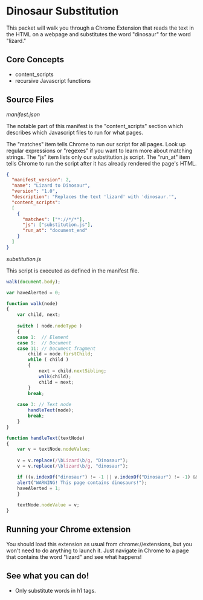# Dinosaur Substitution

This packet will walk you through a Chrome Extension that reads the text in the HTML on a webpage and substitutes the word "dinosaur" for the word "lizard."

## Core Concepts

  * content_scripts
  * recursive Javascript functions

## Source Files

*manifest.json*

The notable part of this manifest is the "content_scripts" section which describes which Javascript files to run for what pages.

The "matches" item tells Chrome to run our script for all pages. Look up regular expressions or "regexes" if you want to learn more about matching strings.
The "js" item lists only our substitution.js script.
The "run_at" item tells Chrome to run the script after it has already rendered the page's HTML.

```json
{
  "manifest_version": 2,
  "name": "Lizard to Dinosaur",
  "version": "1.0",
  "description": "Replaces the text 'lizard' with 'dinosaur.'",
  "content_scripts": 
  [
    {
      "matches": ["*://*/*"],
      "js": ["substitution.js"],
      "run_at": "document_end"
    }
  ]
}
```

*substitution.js*

This script is executed as defined in the manifest file.

```javascript
walk(document.body);

var haveAlerted = 0;

function walk(node) 
{
    var child, next;
    
    switch ( node.nodeType )  
	{
	case 1:  // Element
	case 9:  // Document
	case 11: // Document fragment
	    child = node.firstChild;
	    while ( child ) 
		{
		    next = child.nextSibling;
		    walk(child);
		    child = next;
		}
	    break;
	    
	case 3: // Text node
	    handleText(node);
	    break;
	}
}

function handleText(textNode) 
{
    var v = textNode.nodeValue;
    
    v = v.replace(/\bLizard\b/g, "Dinosaur");
    v = v.replace(/\blizard\b/g, "dinosaur");

    if ((v.indexOf("dinosaur") != -1 || v.indexOf("Dinosaur") != -1) && !haveAlerted) {
	alert("WARNING! This page contains dinosaurs!");
	haveAlerted = 1;
    }
    
    textNode.nodeValue = v;
}
```

## Running your Chrome extension

You should load this extension as usual from chrome://extensions, but you won't need to do anything to launch it. Just navigate in Chrome to a page that contains the word "lizard" and see what happens!

## See what you can do!

  - Only substitute words in h1 tags.
